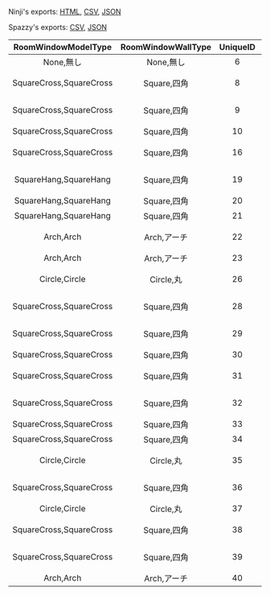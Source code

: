 Ninji's exports: [HTML](https://wuffs.org/acnh/bcsv_150/html/RoomWindowParam.html), [CSV](https://wuffs.org/acnh/bcsv_150/csv/RoomWindowParam.csv), [JSON](https://wuffs.org/acnh/bcsv_150/json/RoomWindowParam.json)

Spazzy's exports: [CSV](https://github.com/McSpazzy/acnh-csv/blob/master/RoomWindowParam.csv), [JSON](https://github.com/McSpazzy/acnh-json/blob/master/RoomWindowParam.json)

| RoomWindowModelType | RoomWindowWallType | UniqueID | ResourceName | WindowName |
|:--:|:--:|:--:|:--:|:--:|
| None,無し | None,無し | 6 | '' | '無し' | 
| SquareCross,SquareCross | Square,四角 | 8 | 'RoomMdlWindowSquareCrossWood00' | '田の字/木/茶色' | 
| SquareCross,SquareCross | Square,四角 | 9 | 'RoomMdlWindowSquareCrossWood01' | '田の字/木/こげ茶' | 
| SquareCross,SquareCross | Square,四角 | 10 | 'RoomMdlWindowSquareCrossWood02' | '田の字/木/白' | 
| SquareCross,SquareCross | Square,四角 | 16 | 'RoomMdlWindowSquareCrossWood03' | '田の字/木/黄土' | 
| SquareHang,SquareHang | Square,四角 | 19 | 'RoomMdlWindowSquareHangSteel00' | '日の字/鉄/グレー' | 
| SquareHang,SquareHang | Square,四角 | 20 | 'RoomMdlWindowSquareHangSteel01' | '日の字/鉄/黒' | 
| SquareHang,SquareHang | Square,四角 | 21 | 'RoomMdlWindowSquareHangSteel02' | '日の字/鉄/白' | 
| Arch,Arch | Arch,アーチ | 22 | 'RoomMdlWindowArchWood00' | 'アーチ/木/茶色' | 
| Arch,Arch | Arch,アーチ | 23 | 'RoomMdlWindowArchSteel00' | 'アーチ/鉄/黒' | 
| Circle,Circle | Circle,丸 | 26 | 'RoomMdlWindowCircleShojiWood00' | '〇窓/障子/茶色' | 
| SquareCross,SquareCross | Square,四角 | 28 | 'RoomMdlWindowSquareWood00' | '口の字/木/茶色' | 
| SquareCross,SquareCross | Square,四角 | 29 | 'RoomMdlWindowSquareWood01' | '口の字/木/こげ茶' | 
| SquareCross,SquareCross | Square,四角 | 30 | 'RoomMdlWindowSquareWood02' | '口の字/木/白' | 
| SquareCross,SquareCross | Square,四角 | 31 | 'RoomMdlWindowSquareWood04' | '口の字/木/まっ白' | 
| SquareCross,SquareCross | Square,四角 | 32 | 'RoomMdlWindowSquareSteel02' | '口の字/鉄/グレー' | 
| SquareCross,SquareCross | Square,四角 | 33 | 'RoomMdlWindowSquareSteel01' | '口の字/鉄/黒' | 
| SquareCross,SquareCross | Square,四角 | 34 | 'RoomMdlWindowSquareSteel00' | '口の字/鉄/白' | 
| Circle,Circle | Circle,丸 | 35 | 'RoomMdlWindowCircleShojiWood01' | '〇窓/障子/こげ茶' | 
| SquareCross,SquareCross | Square,四角 | 36 | 'RoomMdlWindowSquareShojiWood00' | '田の字/障子/こげ茶' | 
| Circle,Circle | Circle,丸 | 37 | 'RoomMdlWindowCircleShojiWood02' | '〇窓/障子/白' | 
| SquareCross,SquareCross | Square,四角 | 38 | 'RoomMdlWindowSquareWood03' | '口の字/木/黄土' | 
| SquareCross,SquareCross | Square,四角 | 39 | 'RoomMdlWindowSquareCrossWood04' | '田の字/木/まっ白' | 
| Arch,Arch | Arch,アーチ | 40 | 'RoomMdlWindowArchSteel01' | 'アーチ/鉄/白' | 

